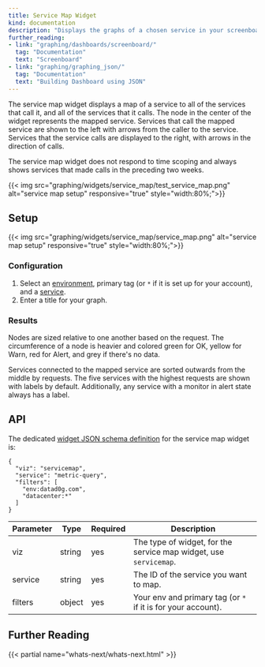 ```yaml
---
title: Service Map Widget
kind: documentation
description: "Displays the graphs of a chosen service in your screenboard."
further_reading:
- link: "graphing/dashboards/screenboard/"
  tag: "Documentation"
  text: "Screenboard"
- link: "graphing/graphing_json/"
  tag: "Documentation"
  text: "Building Dashboard using JSON"
---
```


The service map widget displays a map of a service to all of the services that call it, and all of the services that it calls. The node in the center of the widget represents the mapped service. Services that call the mapped service are shown to the left with arrows from the caller to the service. Services that the service calls are displayed to the right, with arrows in the direction of calls.

The service map widget does not respond to time scoping and always shows services that made calls in the preceding two weeks.

{{< img src="graphing/widgets/service_map/test_service_map.png" alt="service map setup" responsive="true" style="width:80%;">}}

## Setup

{{< img src="graphing/widgets/service_map/service_map.png" alt="service map setup" responsive="true" style="width:80%;">}}

### Configuration

1. Select an [environment][1], primary tag (or `*` if it is set up for your account), and a [service][2].
2. Enter a title for your graph.

### Results

Nodes are sized relative to one another based on the request. The circumference of a node is heavier and colored green for OK, yellow for Warn, red for Alert, and grey if there's no data.

Services connected to the mapped service are sorted outwards from the middle by requests. The five services with the highest requests are shown with labels by default. Additionally, any service with a monitor in alert state always has a label.

## API

The dedicated [widget JSON schema definition][3] for the service map widget is:

```
{
  "viz": "servicemap",
  "service": "metric-query",
  "filters": [
    "env:datad0g.com",
    "datacenter:*"
  ]
}
```

| Parameter | Type   | Required | Description                                                       |
|-----------|--------|----------|-------------------------------------------------------------------|
| viz       | string | yes      | The type of widget, for the service map widget, use `servicemap`. |
| service   | string | yes      | The ID of the service you want to map.                            |
| filters   | object | yes      | Your env and primary tag (or `*` if it is for your account).      |


## Further Reading

{{< partial name="whats-next/whats-next.html" >}}

[1]: /agent/apm/#environment
[2]: /tracing/visualization/service
[3]: /graphing/graphing_json/widget_json
